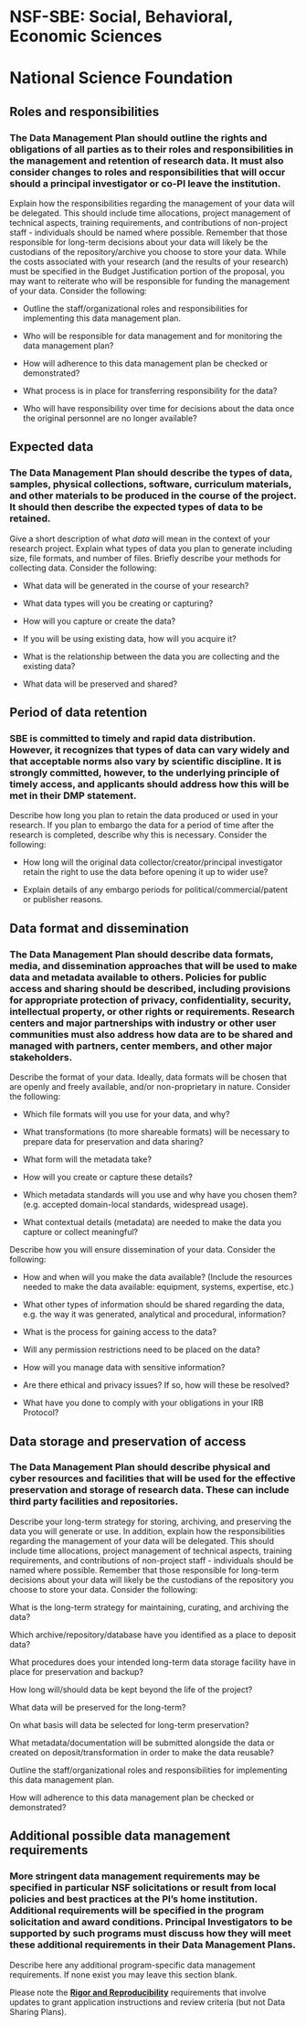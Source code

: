 NSF-SBE: Social, Behavioral, Economic Sciences
==============================================

National Science Foundation
===========================

Roles and responsibilities
--------------------------

### The Data Management Plan should outline the rights and obligations of all parties as to their roles and responsibilities in the management and retention of research data. It must also consider changes to roles and responsibilities that will occur should a principal investigator or co-PI leave the institution.

Explain how the responsibilities regarding the management of your data will be delegated. This should include time allocations, project management of technical aspects, training requirements, and contributions of non-project staff - individuals should be named where possible. Remember that those responsible for long-term decisions about your data will likely be the custodians of the repository/archive you choose to store your data. While the costs associated with your research (and the results of your research) must be specified in the Budget Justification portion of the proposal, you may want to reiterate who will be responsible for funding the management of your data. Consider the following:

-   Outline the staff/organizational roles and responsibilities for implementing this data management plan.

-   Who will be responsible for data management and for monitoring the data management plan?

-   How will adherence to this data management plan be checked or demonstrated?

-   What process is in place for transferring responsibility for the data?

-   Who will have responsibility over time for decisions about the data once the original personnel are no longer available?

Expected data
-------------

### The Data Management Plan should describe the types of data, samples, physical collections, software, curriculum materials, and other materials to be produced in the course of the project. It should then describe the expected types of data to be retained.

Give a short description of what *data* will mean in the context of your research project. Explain what types of data you plan to generate including size, file formats, and number of files. Briefly describe your methods for collecting data. Consider the following:

-   What data will be generated in the course of your research?

-   What data types will you be creating or capturing?

-   How will you capture or create the data?

-   If you will be using existing data, how will you acquire it?

-   What is the relationship between the data you are collecting and the existing data?

-   What data will be preserved and shared?

Period of data retention
------------------------

### SBE is committed to timely and rapid data distribution. However, it recognizes that types of data can vary widely and that acceptable norms also vary by scientific discipline. It is strongly committed, however, to the underlying principle of timely access, and applicants should address how this will be met in their DMP statement.

Describe how long you plan to retain the data produced or used in your research. If you plan to embargo the data for a period of time after the research is completed, describe why this is necessary. Consider the following:

-   How long will the original data collector/creator/principal investigator retain the right to use the data before opening it up to wider use?

-   Explain details of any embargo periods for political/commercial/patent or publisher reasons.

Data format and dissemination
-----------------------------

### The Data Management Plan should describe data formats, media, and dissemination approaches that will be used to make data and metadata available to others. Policies for public access and sharing should be described, including provisions for appropriate protection of privacy, confidentiality, security, intellectual property, or other rights or requirements. Research centers and major partnerships with industry or other user communities must also address how data are to be shared and managed with partners, center members, and other major stakeholders.

Describe the format of your data. Ideally, data formats will be chosen that are openly and freely available, and/or non-proprietary in nature. Consider the following:

-   Which file formats will you use for your data, and why?

-   What transformations (to more shareable formats) will be necessary to prepare data for preservation and data sharing?

-   What form will the metadata take?

-   How will you create or capture these details?

-   Which metadata standards will you use and why have you chosen them? (e.g. accepted domain-local standards, widespread usage).

-   What contextual details (metadata) are needed to make the data you capture or collect meaningful?

Describe how you will ensure dissemination of your data. Consider the following:

-   How and when will you make the data available? (Include the resources needed to make the data available: equipment, systems, expertise, etc.)

-   What other types of information should be shared regarding the data, e.g. the way it was generated, analytical and procedural, information?

-   What is the process for gaining access to the data?

-   Will any permission restrictions need to be placed on the data?

-   How will you manage data with sensitive information?

-   Are there ethical and privacy issues? If so, how will these be resolved?

-   What have you done to comply with your obligations in your IRB Protocol?

Data storage and preservation of access
---------------------------------------

### The Data Management Plan should describe physical and cyber resources and facilities that will be used for the effective preservation and storage of research data. These can include third party facilities and repositories.

Describe your long-term strategy for storing, archiving, and preserving the data you will generate or use. In addition, explain how the responsibilities regarding the management of your data will be delegated. This should include time allocations, project management of technical aspects, training requirements, and contributions of non-project staff - individuals should be named where possible. Remember that those responsible for long-term decisions about your data will likely be the custodians of the repository you choose to store your data. Consider the following:

What is the long-term strategy for maintaining, curating, and archiving the data?

Which archive/repository/database have you identified as a place to deposit data?

What procedures does your intended long-term data storage facility have in place for preservation and backup?

How long will/should data be kept beyond the life of the project?

What data will be preserved for the long-term?

On what basis will data be selected for long-term preservation?

What metadata/documentation will be submitted alongside the data or created on deposit/transformation in order to make the data reusable?

Outline the staff/organizational roles and responsibilities for implementing this data management plan.

How will adherence to this data management plan be checked or demonstrated?

Additional possible data management requirements
------------------------------------------------

### More stringent data management requirements may be specified in particular NSF solicitations or result from local policies and best practices at the PI’s home institution. Additional requirements will be specified in the program solicitation and award conditions. Principal Investigators to be supported by such programs must discuss how they will meet these additional requirements in their Data Management Plans.

Describe here any additional program-specific data management requirements. If none exist you may leave this section blank.

Please note the [**Rigor and Reproducibility**] requirements that involve updates to grant application instructions and review criteria (but not Data Sharing Plans).

  [**Rigor and Reproducibility**]: http://grants.nih.gov/reproducibility/index.htm
